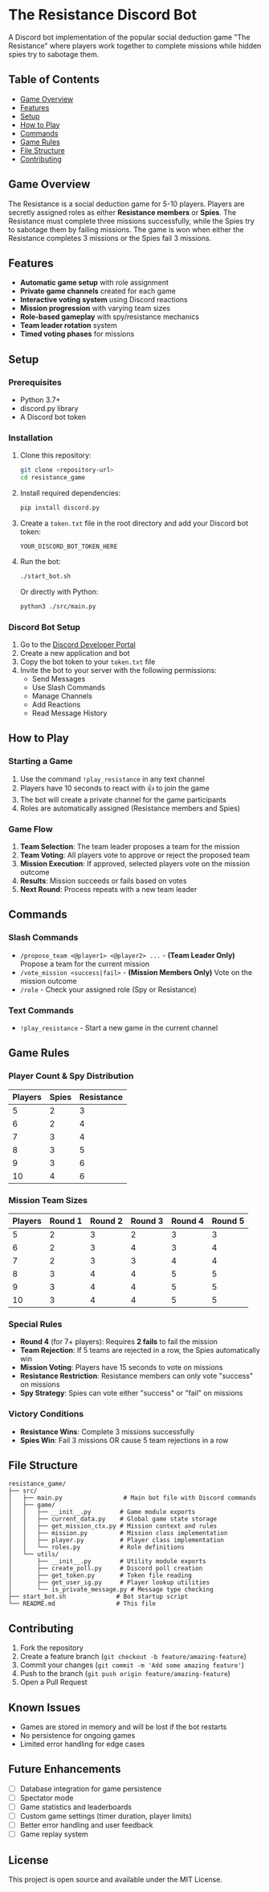 # The Resistance Discord Bot

A Discord bot implementation of the popular social deduction game "The Resistance" where players work together to complete missions while hidden spies try to sabotage them.

## Table of Contents

- [Game Overview](#game-overview)
- [Features](#features)
- [Setup](#setup)
- [How to Play](#how-to-play)
- [Commands](#commands)
- [Game Rules](#game-rules)
- [File Structure](#file-structure)
- [Contributing](#contributing)

## Game Overview

The Resistance is a social deduction game for 5-10 players. Players are secretly assigned roles as either **Resistance members** or **Spies**. The Resistance must complete three missions successfully, while the Spies try to sabotage them by failing missions. The game is won when either the Resistance completes 3 missions or the Spies fail 3 missions.

## Features

- **Automatic game setup** with role assignment
- **Private game channels** created for each game
- **Interactive voting system** using Discord reactions
- **Mission progression** with varying team sizes
- **Role-based gameplay** with spy/resistance mechanics
- **Team leader rotation** system
- **Timed voting phases** for missions

## Setup

### Prerequisites

- Python 3.7+
- discord.py library
- A Discord bot token

### Installation

1. Clone this repository:
   ```bash
   git clone <repository-url>
   cd resistance_game
   ```

2. Install required dependencies:
   ```bash
   pip install discord.py
   ```

3. Create a `token.txt` file in the root directory and add your Discord bot token:
   ```
   YOUR_DISCORD_BOT_TOKEN_HERE
   ```

4. Run the bot:
   ```bash
   ./start_bot.sh
   ```
   Or directly with Python:
   ```bash
   python3 ./src/main.py
   ```

### Discord Bot Setup

1. Go to the [Discord Developer Portal](https://discord.com/developers/applications)
2. Create a new application and bot
3. Copy the bot token to your `token.txt` file
4. Invite the bot to your server with the following permissions:
   - Send Messages
   - Use Slash Commands
   - Manage Channels
   - Add Reactions
   - Read Message History

## How to Play

### Starting a Game

1. Use the command `!play_resistance` in any text channel
2. Players have 10 seconds to react with 👍 to join the game
3. The bot will create a private channel for the game participants
4. Roles are automatically assigned (Resistance members and Spies)

### Game Flow

1. **Team Selection**: The team leader proposes a team for the mission
2. **Team Voting**: All players vote to approve or reject the proposed team
3. **Mission Execution**: If approved, selected players vote on the mission outcome
4. **Results**: Mission succeeds or fails based on votes
5. **Next Round**: Process repeats with a new team leader

## Commands

### Slash Commands

- `/propose_team <@player1> <@player2> ...` - **(Team Leader Only)** Propose a team for the current mission
- `/vote_mission <success|fail>` - **(Mission Members Only)** Vote on the mission outcome
- `/role` - Check your assigned role (Spy or Resistance)

### Text Commands

- `!play_resistance` - Start a new game in the current channel

## Game Rules

### Player Count & Spy Distribution

| Players | Spies | Resistance |
|---------|-------|------------|
| 5       | 2     | 3          |
| 6       | 2     | 4          |
| 7       | 3     | 4          |
| 8       | 3     | 5          |
| 9       | 3     | 6          |
| 10      | 4     | 6          |

### Mission Team Sizes

| Players | Round 1 | Round 2 | Round 3 | Round 4 | Round 5 |
|---------|---------|---------|---------|---------|---------|
| 5       | 2       | 3       | 2       | 3       | 3       |
| 6       | 2       | 3       | 4       | 3       | 4       |
| 7       | 2       | 3       | 3       | 4       | 4       |
| 8       | 3       | 4       | 4       | 5       | 5       |
| 9       | 3       | 4       | 4       | 5       | 5       |
| 10      | 3       | 4       | 4       | 5       | 5       |

### Special Rules

- **Round 4** (for 7+ players): Requires **2 fails** to fail the mission
- **Team Rejection**: If 5 teams are rejected in a row, the Spies automatically win
- **Mission Voting**: Players have 15 seconds to vote on missions
- **Resistance Restriction**: Resistance members can only vote "success" on missions
- **Spy Strategy**: Spies can vote either "success" or "fail" on missions

### Victory Conditions

- **Resistance Wins**: Complete 3 missions successfully
- **Spies Win**: Fail 3 missions OR cause 5 team rejections in a row

## File Structure

```
resistance_game/
├── src/
│   ├── main.py                 # Main bot file with Discord commands
│   ├── game/
│   │   ├── __init__.py        # Game module exports
│   │   ├── current_data.py    # Global game state storage
│   │   ├── get_mission_ctx.py # Mission context and rules
│   │   ├── mission.py         # Mission class implementation
│   │   ├── player.py          # Player class implementation
│   │   └── roles.py           # Role definitions
│   └── utils/
│       ├── __init__.py        # Utility module exports
│       ├── create_poll.py     # Discord poll creation
│       ├── get_token.py       # Token file reading
│       ├── get_user_ig.py     # Player lookup utilities
│       └── is_private_message.py # Message type checking
├── start_bot.sh              # Bot startup script
└── README.md                 # This file
```

## Contributing

1. Fork the repository
2. Create a feature branch (`git checkout -b feature/amazing-feature`)
3. Commit your changes (`git commit -m 'Add some amazing feature'`)
4. Push to the branch (`git push origin feature/amazing-feature`)
5. Open a Pull Request

## Known Issues

- Games are stored in memory and will be lost if the bot restarts
- No persistence for ongoing games
- Limited error handling for edge cases

## Future Enhancements

- [ ] Database integration for game persistence
- [ ] Spectator mode
- [ ] Game statistics and leaderboards
- [ ] Custom game settings (timer duration, player limits)
- [ ] Better error handling and user feedback
- [ ] Game replay system

## License

This project is open source and available under the MIT License.